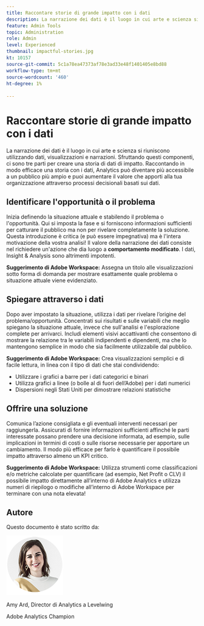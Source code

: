 ```yaml
---
title: Raccontare storie di grande impatto con i dati
description: La narrazione dei dati è il luogo in cui arte e scienza si riuniscono utilizzando dati, visualizzazioni e narrazioni.  Sfruttando questi componenti, ci sono tre parti per creare una storia di dati di impatto. Raccontando in modo efficace una storia con i dati, Analytics può diventare più accessibile a un pubblico più ampio e puoi aumentare il valore che apporti alla tua organizzazione attraverso processi decisionali basati sui dati.
feature: Admin Tools
topic: Administration
role: Admin
level: Experienced
thumbnail: impactful-stories.jpg
kt: 10157
source-git-commit: 5c1a78ea47373af78e3ad33e48f1401405e8bd88
workflow-type: tm+mt
source-wordcount: '460'
ht-degree: 1%

---
```



# Raccontare storie di grande impatto con i dati

La narrazione dei dati è il luogo in cui arte e scienza si riuniscono utilizzando dati, visualizzazioni e narrazioni.  Sfruttando questi componenti, ci sono tre parti per creare una storia di dati di impatto. Raccontando in modo efficace una storia con i dati, Analytics può diventare più accessibile a un pubblico più ampio e puoi aumentare il valore che apporti alla tua organizzazione attraverso processi decisionali basati sui dati.

## Identificare l&#39;opportunità o il problema

Inizia definendo la situazione attuale e stabilendo il problema o l&#39;opportunità. Qui si imposta la fase e si forniscono informazioni sufficienti per catturare il pubblico ma non per rivelare completamente la soluzione. Questa introduzione è critica (e può essere impegnativa) ma è l&#39;intera motivazione della vostra analisi!  Il valore della narrazione dei dati consiste nel richiedere un&#39;azione che dia luogo a **comportamento modificato**. I dati, Insight &amp; Analysis sono altrimenti impotenti.

**Suggerimento di Adobe Workspace:** Assegna un titolo alle visualizzazioni sotto forma di domanda per mostrare esattamente quale problema o situazione attuale viene evidenziato.

## Spiegare attraverso i dati

Dopo aver impostato la situazione, utilizza i dati per rivelare l’origine del problema/opportunità. Concentrati sui risultati e sulle variabili che meglio spiegano la situazione attuale, invece che sull&#39;analisi e l&#39;esplorazione complete per arrivarci.  Includi elementi visivi accattivanti che consentono di mostrare la relazione tra le variabili indipendenti e dipendenti, ma che lo mantengono semplice in modo che sia facilmente utilizzabile dal pubblico.

**Suggerimento di Adobe Workspace:**
Crea visualizzazioni semplici e di facile lettura, in linea con il tipo di dati che stai condividendo:

* Utilizzare i grafici a barre per i dati categorici e binari
* Utilizza grafici a linee (o bolle al di fuori dell’Adobe) per i dati numerici
* Dispersioni negli Stati Uniti per dimostrare relazioni statistiche

## Offrire una soluzione

Comunica l’azione consigliata e gli eventuali interventi necessari per raggiungerla.  Assicurati di fornire informazioni sufficienti affinché le parti interessate possano prendere una decisione informata, ad esempio, sulle implicazioni in termini di costi o sulle risorse necessarie per apportare un cambiamento. Il modo più efficace per farlo è quantificare il possibile impatto attraverso almeno un KPI critico.

**Suggerimento di Adobe Workspace:** Utilizza strumenti come classificazioni e/o metriche calcolate per quantificare (ad esempio, Net Profit o CLV) il possibile impatto direttamente all’interno di Adobe Analytics e utilizza numeri di riepilogo o modifiche all’interno di Adobe Workspace per terminare con una nota elevata!

## Autore

Questo documento è stato scritto da:

![Amy Ard](assets/amy-ard-headshot-small.png)

Amy Ard, Director di Analytics a Levelwing

Adobe Analytics Champion
